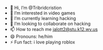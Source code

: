- 👋 Hi, I’m @Tribridcristion
- 👀 I’m interested in video games
- 🌱 I’m currently learning hacking
- 💞️ I’m looking to collaborate on hacking
- 📫 How to reach me jalott2@stu.k12.wv.us
- 😄 Pronouns: he/him
- ⚡ Fun fact: i love playing roblox

<!---
Tribridcristion/Tribridcristion is a ✨ special ✨ repository because its `README.md` (this file) appears on your GitHub profile.
You can click the Preview link to take a look at your changes.
--->
